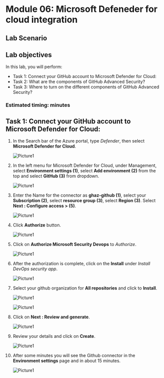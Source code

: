 # Module 06: Microsoft Defeneder for cloud integration

## Lab Scenario

## Lab objectives
In this lab, you will perform:

- Task 1: Connect your GitHub account to Microsoft Defender for Cloud: 
- Task 2: What are the components of GitHub Advanced Security?  
- Task 3: Where to turn on the different components of GitHub Advanced Security?  

### Estimated timing:  minutes

## Task 1: Connect your GitHub account to Microsoft Defender for Cloud:

1. In the Search bar of the Azure portal, type *Defender*, then select **Microsoft Defender for Cloud**.

   ![Picture1](./images/image1.png)

1. In the left menu for Microsoft Defender for Cloud, under Management, select **Environment settings (1)**, select **Add environment (2)** from the top and select **GitHub (3)** from dropdown.

   ![Picture1](./images/image2.png)

1. Enter the Name for the connector as **ghaz-github (1)**, select your **Subscription (2)**, select **resource group (3)**, select **Region (3)**. Select **Next : Configure access > (5)**.

   ![Picture1](./images/image3.png)

1. Click **Authorize** button.
       
   ![Picture1](./images/image4.png)

1. Click on **Authorize Microsoft Security Devops** to *Authorize*.
   
   ![Picture1](./images/image5.png)

1. After the authorization is complete, click on the **Install** under *Install DevOps security app*.
   
   ![Picture1](./images/image6.png)

1. Select your github organization for **All repositories** and click to **Install**.
   
   ![Picture1](./images/image7.png)
   
   ![Picture1](./images/image8.png)

1. Click on **Next : Review and generate**.
   
   ![Picture1](./images/image9.png)

1. Review your details and click on **Create**.

   ![Picture1](./images/image10.png)
   
1. After some minutes you will see the Github connector in the **Environment settings** page and in about 15 minutes.
   
   ![Picture1](./images/image11.png)                  
   
